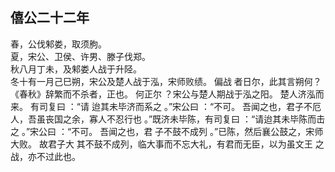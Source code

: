 ## 僖公二十二年
春，公伐邾娄，取须朐。  
夏，宋公、卫侯、许男、滕子伐郑。  
秋八月丁未，及邾娄人战于升陉。  
冬十有一月己巳朔，宋公及楚人战于泓，宋师败绩。 偏战
者日尔，此其言朔何？《春秋》辞繁而不杀者，正也。 何正尔
？宋公与楚人期战于泓之阳。 楚人济泓而来。 有司复曰 ：“请
迨其未毕济而系之 。”宋公曰 ：“不可。 吾闻之也，君子不厄
人，吾虽丧国之余，寡人不忍行也 。”既济未毕陈，有司复曰
：“请迨其未毕陈而击之 。”宋公曰 ：“不可。 吾闻之也，君
子不鼓不成列 。”已陈，然后襄公鼓之，宋师大败。 故君子大
其不鼓不成列，临大事而不忘大礼，有君而无臣，以为虽文王
之战，亦不过此也。  

